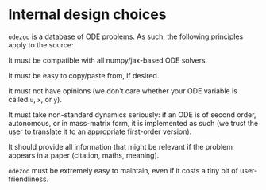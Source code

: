 # Internal design choices

`odezoo` is a database of ODE problems. As such, the following principles apply to the source:

It must be compatible with all numpy/jax-based ODE solvers.

It must be easy to copy/paste from, if desired.

It must not have opinions (we don't care whether your ODE variable is called ``u``, ``x``, or ``y``).

It must take non-standard dynamics seriously: if an ODE is of second order, autonomous, or in mass-matrix form, it is implemented as such (we trust the user to translate it to an appropriate first-order version).

It should provide all information that might be
relevant if the problem appears in a paper (citation, maths, meaning).

`odezoo` must be extremely easy to maintain, even if it costs a tiny bit of user-friendliness.
